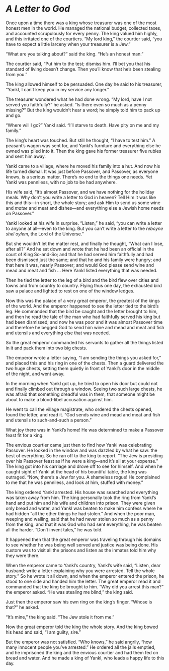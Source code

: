 # ***A Letter to God***



Once upon a time there was a king whose treasurer was one of the most honest men in the world. He managed the national budget, collected taxes, and accounted scrupulously for every penny. The king valued him highly, and this irritated one of the courtiers. “My lord king,” the courtier said, “you have to expect a little larceny when your treasurer is a Jew.”

“What are you talking about?” said the king. “He’s an honest man.”

The courtier said, “Put him to the test; dismiss him. I’ll bet you that his standard of living doesn’t change. Then you’ll know that he’s been stealing from you.”

The king allowed himself to be persuaded. One day he said to his treasurer, “Yankl, I can’t keep you in my service any longer.”

The treasurer wondered what he had done wrong. “My lord, have I not served you faithfully?” he asked. “Is there even so much as a penny missing?” But the king wouldn’t hear a word; he simply told him to pack up and go.

“Where will I go?” Yankl said. “I’ll starve to death. Have pity on me and my family.”

The king’s heart was touched. But still he thought, “I have to test him.” A peasant’s wagon was sent for, and Yankl’s furniture and everything else he owned was piled into it. Then the king gave his former treasurer five rubles and sent him away.

Yankl came to a village, where he moved his family into a hut. And now his life turned dismal. It was just before Passover, and Passover, as everyone knows, is a serious matter. There’s no end to the things one needs. Yet Yankl was penniless, with no job to be had anywhere.

His wife said, “It’s almost Passover, and we have nothing for the holiday meals. Why don’t you write a letter to God in heaven? Tell Him it was like this and this—in short, the whole story; and ask Him to send us some wine and *matse* and meat and dishes—and everything else a Jewish home needs on Passover.”



Yankl looked at his wife in surprise. “Listen,” he said, “you can write a letter to anyone at all—even to the king. But you can’t write a letter to the *reboyne shel oylem*, the Lord of the Universe.”

But she wouldn’t let the matter rest, and finally he thought, “What can I lose, after all?” And he sat down and wrote that he had been an official in the court of King So-and-So; and that he had served him faithfully and had been dismissed just the same; and that he and his family were hungry; and that here it was, nearly Passover; and would God please send wine and mead and meat and fish … Here Yankl listed everything that was needed.

Then he tied the letter to the leg of a bird and the bird flew over cities and towns and from country to country. Flying thus one day, the exhausted bird saw a palace and lighted to rest on one of the window ledges.

Now this was the palace of a very great emperor, the greatest of the kings of the world. And the emperor happened to see the letter tied to the bird’s leg. He commanded that the bird be caught and the letter brought to him, and then he read the tale of the man who had faithfully served his king but had been dismissed; and now he was poor and it was almost Passover time and therefore he begged God to send him wine and mead and meat and fish and utensils and everything else that was needed.

So the great emperor commanded his servants to gather all the things listed in it and pack them into two big chests.

The emperor wrote a letter saying, “I am sending the things you asked for,” and placed this and his ring in one of the chests. Then a guard delivered the two huge chests, setting them quietly in front of Yankl’s door in the middle of the night, and went away.

In the morning when Yankl got up, he tried to open his door but could not and finally climbed out through a window. Seeing two such large chests, he was afraid that something dreadful was in them, that someone might be about to make a blood-libel accusation against him.

He went to call the village magistrate, who ordered the chests opened, found the letter, and read it. “God sends wine and mead and meat and fish and utensils to such-and-such a person.”

What joy there was in Yankl’s home! He was determined to make a Passover feast fit for a king.

The envious courtier came just then to find how Yankl was celebrating Passover. He looked in the window and was dazzled by what he saw: the best of everything. So he ran off to the king to report. “The Jew is presiding over his Passover feast as if he were a king—and it’s all at your expense.” The king got into his carriage and drove off to see for himself. And when he caught sight of Yankl at the head of his bountiful table, the king was outraged. “Now, there’s a Jew for you. A shameless rogue! He complained to me that he was penniless, and look at him, stuffed with money.”

The king ordered Yankl arrested. His house was searched and everything was taken away from him. The king personally took the ring from Yankl’s hand and put him and his wife and children into prison. They were given only bread and water, and Yankl was beaten to make him confess where he had hidden “all the other things he had stolen.” And when the poor man, weeping and wailing, said that he had never stolen so much as a penny from the king, and that it was God who had sent everything, he was beaten all the harder. “Don’t invent tales,” he was told.

It happened then that the great emperor was traveling through his domains to see whether he was being well served and justice was being done. His custom was to visit all the prisons and listen as the inmates told him why they were there.

When the emperor came to Yankl’s country, Yankl’s wife said, “Listen, dear husband: write a letter explaining why you were arrested. Tell the whole story.” So he wrote it all down, and when the emperor entered the prison, he stood to one side and handed him the letter. The great emperor read it and commanded that the king be brought to him. “Why did you arrest this man?” the emperor asked. “He was stealing me blind,” the king said.

Just then the emperor saw his own ring on the king’s finger. “Whose is that?” he asked.

“It’s mine,” the king said. “The Jew stole it from me.”

Now the great emperor told the king the whole story. And the king bowed his head and said, “I am guilty, sire.”

But the emperor was not satisfied. “Who knows,” he said angrily, “how many innocent people you’ve arrested.” He ordered all the jails emptied, and he imprisoned the king and the envious courtier and had them fed on bread and water. And he made a king of Yankl, who leads a happy life to this day.